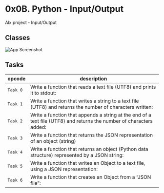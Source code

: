 
# 0x0B. Python - Input/Output

Alx project  - Input/Output


## Classes

![App Screenshot](https://www.softwaretestinghelp.com/wp-content/qa/uploads/2018/10/close_file.png)


## Tasks
| opcode | description |
|----------|----------|
|   `Task 0`|  Write a function that reads a text file (UTF8) and prints it to stdout:| 
| `Task 1`| Write a function that writes a string to a text file (UTF8) and returns the number of characters written:| 
|`Task 2` |Write a function that appends a string at the end of a text file (UTF8) and returns the number of characters added:|
| `Task 3`| Write a function that returns the JSON representation of an object (string)
| `Task 4` |  Write a function that returns an object (Python data structure) represented by a JSON string:
| `Task 5` |Write a function that writes an Object to a text file, using a JSON representation:|
|`Task 6` |Write a function that creates an Object from a “JSON file”:|